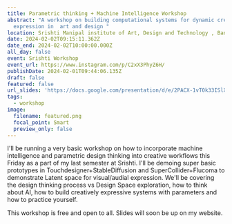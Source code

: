 ```yaml
---
title: Parametric thinking + Machine Intelligence Workshop
abstract: "A workshop on building computational systems for dynamic creative
  expression in  art and design "
location: Srishti Manipal institute of Art, Design and Technology , Bangalore campus
date: 2024-02-02T09:15:11.362Z
date_end: 2024-02-02T10:00:00.000Z
all_day: false
event: Srishti Workshop
event_url: https://www.instagram.com/p/C2xX3PhyZ6H/
publishDate: 2024-02-01T09:44:06.135Z
draft: false
featured: false
url_slides: 'https://docs.google.com/presentation/d/e/2PACX-1vT0k33ISlXBR_Jc43F5MI1tqXz71vZURSedwEBI0B2HHBykgAG_jRyraMAPB8UICAheYA46-0hVnrEH/pub?start=false&loop=false&delayms=3000'
tags:
  - workshop
image:
  filename: featured.png
  focal_point: Smart
  preview_only: false
---
```

I'll be running a very basic workshop on how to incorporate machine intelligence and parametric design thinking into creative workflows this Friday as a part of my last semester at Srishti. I'll be demoing super basic prototypes in Touchdesigner+StableDiffusion and SuperCollider+Flucoma to demonstrate Latent space for visual/audial expression. We'll be covering the design thinking process vs Design Space exploration, how to think about AI, how to build creatively expressive systems with parameters and how to practice yourself.

This workshop is free and open to all. Slides  will soon be up on my website.
